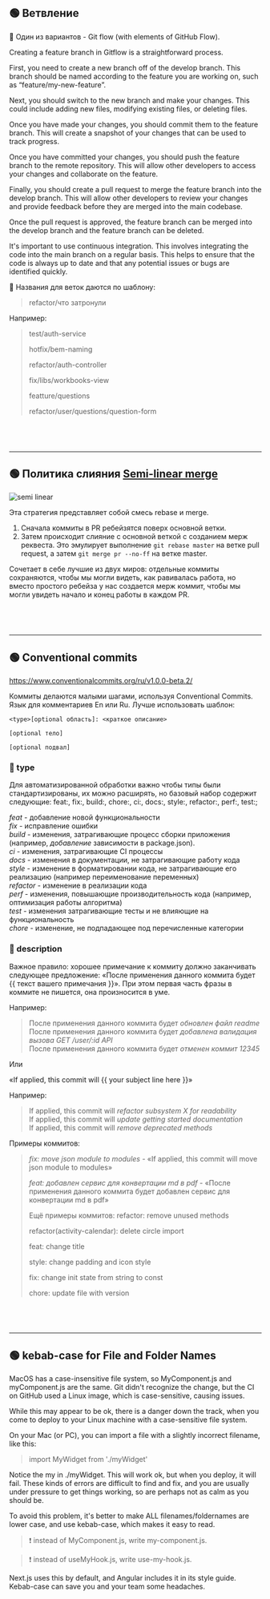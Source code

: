 ## 🟢 Ветвление

🔹 Один из вариантов - Git flow (with elements of GitHub Flow).

Creating a feature branch in Gitflow is a straightforward process.

First, you need to create a new branch off of the develop branch. This branch should be named according to the feature you are working on, such as “feature/my-new-feature”.

Next, you should switch to the new branch and make your changes. This could include adding new files, modifying existing files, or deleting files.

Once you have made your changes, you should commit them to the feature branch. This will create a snapshot of your changes that can be used to track progress.

Once you have committed your changes, you should push the feature branch to the remote repository. This will allow other developers to access your changes and collaborate on the feature.

Finally, you should create a pull request to merge the feature branch into the develop branch. This will allow other developers to review your changes and provide feedback before they are merged into the main codebase.

Once the pull request is approved, the feature branch can be merged into the develop branch and the feature branch can be deleted.

It's important to use continuous integration. This involves integrating the code into the main branch on a regular basis. This helps to ensure that the code is always up to date and that any potential issues or bugs are identified quickly.

🔹 Названия для веток даются по шаблону:

> refactor/что затронули

Например:

> test/auth-service
>
> hotfix/bem-naming
>
> refactor/auth-controller
>
> fix/libs/workbooks-view
>
> featture/questions
>
> refactor/user/questions/question-form

## &nbsp;

---

## 🟢 Политика слияния [Semi-linear merge](https://devblogs.microsoft.com/devops/pull-requests-with-rebase/)

![semi linear](https://devblogs.microsoft.com/devops/wp-content/uploads/sites/6/2019/04/semilinear-1.gif)

Эта стратегия представляет собой смесь rebase и merge.

1. Сначала коммиты в PR ребейзятся поверх основной ветки.
2. Затем происходит слияние с основной веткой с созданием мерж реквеста. Это эмулирует выполнение `git rebase master` на ветке pull request, а затем `git merge pr --no-ff` на ветке master.

Сочетает в себе лучшие из двух миров: отдельные коммиты сохраняются, чтобы мы могли видеть, как равивалась работа, но вместо простого ребейза у нас создается мерж коммит, чтобы мы могли увидеть начало и конец работы в каждом PR.

## &nbsp;

---

## 🟢 Conventional commits

https://www.conventionalcommits.org/ru/v1.0.0-beta.2/

Коммиты делаются малыми шагами, используя Conventional Commits.
Язык для комментариев En или Ru.
Лучше использовать шаблон:

```
<type>[optional область]: <краткое описание>

[optional тело]

[optional подвал]
```

### 🔹 type

Для автоматизированной обработки важно чтобы типы были стандартизированы, их можно расширять, но базовый набор содержит следующие: feat:, fix:, build:, chore:, ci:, docs:, style:, refactor:, perf:, test:;

_feat_ - добавление новой функциональности  
_fix_ - исправление ошибки  
_build_ - изменения, затрагивающие процесс сборки приложения (например, _добавление_ зависимости в package.json).  
_ci_ - изменения, затрагивающие CI процессы  
_docs_ - изменения в документации, не затрагивающие работу кода  
_style_ - изменение в форматировании кода, не затрагивающие его реализацию (например переименование переменных)  
_refactor_ - изменение в реализации кода  
_perf_ - изменения, повышающие производительность кода (например, оптимизация работы алгоритма)  
_test_ - изменения затрагивающие тесты и не влияющие на функциональность  
_chore_ - изменение, не подпадающее под перечисленные категории

### 🔹 description

Важное правило: хорошее примечание к коммиту должно заканчивать следующее предложение:
«После применения данного коммита будет {{ текст вашего примечания }}». При этом первая часть фразы в коммите не пишется, она произносится в уме.

Например:

> После применения данного коммита будет _обновлен файл readme_  
> После применения данного коммита будет _добавлена валидация вызова GET /user/:id API_  
> После применения данного коммита будет _отменен коммит 12345_

Или

«If applied, this commit will {{ your subject line here }}»

Например:

> If applied, this commit will _refactor subsystem X for readability_  
> If applied, this commit will _update getting started documentation_  
> If applied, this commit will _remove deprecated methods_

Примеры коммитов:

> _fix: move json module to modules_ - «If applied, this commit will move json module to modules»
>
> _feat: добавлен сервис для конвертации md в pdf_ - «После применения данного коммита будет добавлен сервис для конвертации md в pdf»
>
> Ещё примеры коммитов:
> refactor: remove unused methods
>
> refactor(activity-calendar): delete circle import
>
> feat: change title
>
> style: change padding and icon style
>
> fix: change init state from string to const
>
> chore: update file with version

## &nbsp;

---

## 🟢 kebab-case for File and Folder Names

MacOS has a case-insensitive file system, so MyComponent.js and myComponent.js are the same. Git didn't recognize the change, but the CI on GitHub used a Linux image, which is case-sensitive, causing issues.

While this may appear to be ok, there is a danger down the track, when you come to deploy to your Linux machine with a case-sensitive file system.

On your Mac (or PC), you can import a file with a slightly incorrect filename, like this:

> import MyWidget from './myWidget'

Notice the my in ./myWidget. This will work ok, but when you deploy, it will fail. These kinds of errors are difficult to find and fix, and you are usually under pressure to get things working, so are perhaps not as calm as you should be.

To avoid this problem, it's better to make ALL filenames/foldernames are lower case, and use kebab-case, which makes it easy to read.

> ❗ instead of MyComponent.js, write my-component.js.

> ❗ instead of useMyHook.js, write use-my-hook.js.

Next.js uses this by default, and Angular includes it in its style guide. Kebab-case can save you and your team some headaches.
